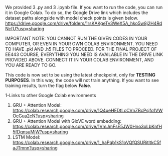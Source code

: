 We provided 3 .py and 3 .ipynb file. If you want to run the code, you can run it in Google Colab.
To do so, the Google Drive link which includes the dataset paths alongside with model check points is given below.
https://drive.google.com/drive/folders/1rsKAKgeTv3WeX5A_hko5w8j2H4RdNcfU?usp=sharing

IMPORTANT NOTE: YOU CANNOT RUN THE GIVEN CODES IN YOUR COMPUTER, OR EVEN IN YOUR OWN COLAB ENVIRONMENT. YOU NEED TO HAVE .pkl AND .h5 FILES TO PROCEED. FOR THE FINAL PROJECT OF EE443 COURSE, EVERYTHING YOU NEED IS AVAILABLE IN THE DRIVE LINK PROVIDED ABOVE. CONNECT IT IN YOUR COLAB ENVIRONMENT, AND YOU ARE READY TO GO.

This code is now set to be using the latest checkpoint, only for **TESTING PURPOSES**. In this way, the code will not train anything. If you want to see training results, turn the flag below **False**.


1-Links to other Google Colab environments

1.   GRU + Attention Model: https://colab.research.google.com/drive/1Q4ueHEDtLcCVnZBcPsjfo1VWOcGua2cN?usp=sharing
2.   GRU + Attention Model with GloVE word embedding: https://colab.research.google.com/drive/1VmJmFsE5JW0Hno3oLbKnfH5fDqnsuMjW?usp=sharing
3.   LSTM Model: https://colab.research.google.com/drive/1_haPqb1kS1oVQfQSURitltkC5faJTmnn?usp=sharing




